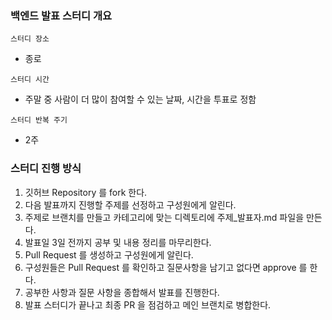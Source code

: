 ### 백엔드 발표 스터디 개요

`스터디 장소`
- 종로
  
`스터디 시간`
- 주말 중 사람이 더 많이 참여할 수 있는 날짜, 시간을 투표로 정함
  
`스터디 반복 주기`
- 2주
  
### 스터디 진행 방식
  1. 깃허브 Repository 를 fork 한다.
  2. 다음 발표까지 진행할 주제를 선정하고 구성원에게 알린다.
  3. 주제로 브랜치를 만들고 카테고리에 맞는 디렉토리에 주제_발표자.md 파일을 만든다.
  4. 발표일 3일 전까지 공부 및 내용 정리를 마무리한다.
  5. Pull Request 를 생성하고 구성원에게 알린다.
  6. 구성원들은 Pull Request 를 확인하고 질문사항을 남기고 없다면 approve 를 한다.
  7. 공부한 사항과 질문 사항을 종합해서 발표를 진행한다.
  8. 발표 스터디가 끝나고 최종 PR 을 점검하고 메인 브랜치로 병합한다.
